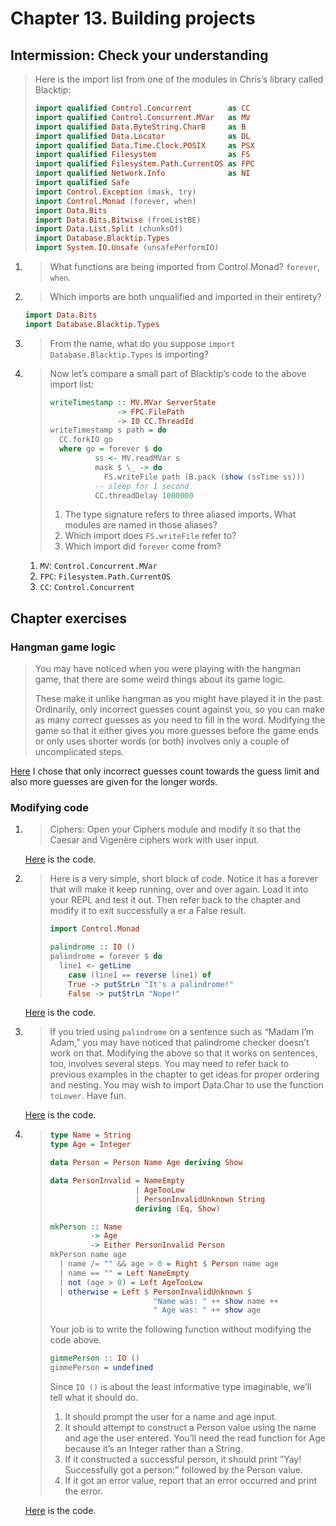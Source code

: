 # Chapter 13. Building projects

## Intermission: Check your understanding
> Here is the import list from one of the modules in Chris’s library called Blacktip:
> ```haskell
> import qualified Control.Concurrent        as CC
> import qualified Control.Concurrent.MVar   as MV
> import qualified Data.ByteString.Char8     as B
> import qualified Data.Locator              as DL
> import qualified Data.Time.Clock.POSIX     as PSX
> import qualified Filesystem                as FS
> import qualified Filesystem.Path.CurrentOS as FPC
> import qualified Network.Info              as NI
> import qualified Safe
> import Control.Exception (mask, try)
> import Control.Monad (forever, when)
> import Data.Bits
> import Data.Bits.Bitwise (fromListBE)
> import Data.List.Split (chunksOf)
> import Database.Blacktip.Types
> import System.IO.Unsafe (unsafePerformIO)
> ```
1. > What functions are being imported from Control.Monad?
   `forever`, `when`.
2. > Which imports are both unqualified and imported in their entirety?
   ```haskell
   import Data.Bits
   import Database.Blacktip.Types
   ```
3. > From the name, what do you suppose `import Database.Blacktip.Types` is importing?
4. > Now let’s compare a small part of Blacktip’s code to the above import list:
   > ```haskell
   > writeTimestamp :: MV.MVar ServerState
   >                -> FPC.FilePath
   >                -> IO CC.ThreadId
   > writeTimestamp s path = do
   >   CC.forkIO go
   >   where go = forever $ do
   >           ss <- MV.readMVar s
   >           mask $ \_ -> do
   >             FS.writeFile path (B.pack (show (ssTime ss)))
   >           -- sleep for 1 second
   >           CC.threadDelay 1000000
   > ```
   > 1. The type signature refers to three aliased imports. What modules are named in those aliases?
   > 2. Which import does `FS.writeFile` refer to?
   > 3. Which import did `forever` come from?
   1. `MV`: `Control.Concurrent.MVar`
   2. `FPC`: `Filesystem.Path.CurrentOS`
   3. `CC`: `Control.Concurrent`

## Chapter exercises
### Hangman game logic
> You may have noticed when you were playing with the hangman game, that there are some weird things about its game logic.
>
> These make it unlike hangman as you might have played it in the past. Ordinarily, only incorrect guesses count against you, so you can make as many correct guesses as you need to fill in the word. Modifying the game so that it either gives you more guesses before the game ends or only uses shorter words (or both) involves only a couple of uncomplicated steps.

[Here](./hangmanLogic/) I chose that only incorrect guesses count towards the guess limit and also more guesses are given for the longer words.

### Modifying code
1. > Ciphers: Open your Ciphers module and modify it so that the Caesar and Vigenère ciphers work with user input.

   [Here](./cipher.hs) is the code.
2. > Here is a very simple, short block of code. Notice it has a forever that will make it keep running, over and over again. Load it into your REPL and test it out. Then refer back to the chapter and modify it to exit successfully a er a False result.
   > ```haskell
   > import Control.Monad
   > 
   > palindrome :: IO ()
   > palindrome = forever $ do
   >   line1 <- getLine
   >     case (line1 == reverse line1) of
   >     True -> putStrLn "It's a palindrome!"
   >     False -> putStrLn "Nope!"
   > ```
   [Here](./palindrome.hs) is the code.
3. > If you tried using `palindrome` on a sentence such as “Madam I’m Adam,” you may have noticed that palindrome checker doesn’t work on that. Modifying the above so that it works on sentences, too, involves several steps. You may need to refer back to previous examples in the chapter to get ideas for proper ordering and nesting. You may wish to import Data.Char to use the function `toLower`. Have fun.

   [Here](./newPalindrome.hs) is the code.

4. > ```haskell
   > type Name = String
   > type Age = Integer
   >
   > data Person = Person Name Age deriving Show
   >
   > data PersonInvalid = NameEmpty
   >                    | AgeTooLow
   >                    | PersonInvalidUnknown String
   >                    deriving (Eq, Show)
   >
   > mkPerson :: Name
   >          -> Age
   >          -> Either PersonInvalid Person
   > mkPerson name age
   >   | name /= "" && age > 0 = Right $ Person name age
   >   | name == "" = Left NameEmpty
   >   | not (age > 0) = Left AgeTooLow
   >   | otherwise = Left $ PersonInvalidUnknown $
   >                        "Name was: " ++ show name ++
   >                        " Age was: " ++ show age
   > ```
   > Your job is to write the following function without modifying the code above.
   > ```haskell
   > gimmePerson :: IO ()
   > gimmePerson = undefined
   > ```
   > Since `IO ()` is about the least informative type imaginable, we’ll tell what it should do.
   > 1. It should prompt the user for a name and age input.
   > 2. It should attempt to construct a Person value using the name and age the user entered. You’ll need the read function for Age because it’s an Integer rather than a String.
   > 3. If it constructed a successful person, it should print ”Yay! Successfully got a person:” followed by the Person value.
   > 4. If it got an error value, report that an error occurred and print the error.
   
   [Here](./person.hs) is the code.
